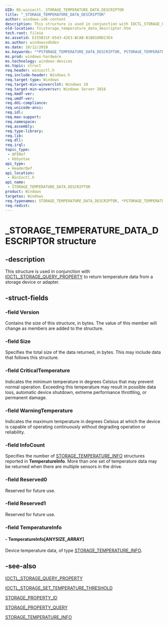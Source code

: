 ```yaml
---
UID: NS:winioctl._STORAGE_TEMPERATURE_DATA_DESCRIPTOR
title: "_STORAGE_TEMPERATURE_DATA_DESCRIPTOR"
author: windows-sdk-content
description: This structure is used in conjunction with IOCTL_STORAGE_QUERY_PROPERTY to return temperature data from a storage device or adapter.
old-location: fs\storage_temperature_data_descriptor.htm
tech.root: fileio
ms.assetid: E155B31F-6543-42E3-BCAB-B1B0100D23E4
ms.author: windowssdkdev
ms.date: 10/12/2018
ms.keywords: "*PSTORAGE_TEMPERATURE_DATA_DESCRIPTOR, PSTORAGE_TEMPERATURE_DATA_DESCRIPTOR, PSTORAGE_TEMPERATURE_DATA_DESCRIPTOR structure pointer [Files], STORAGE_TEMPERATURE_DATA_DESCRIPTOR, STORAGE_TEMPERATURE_DATA_DESCRIPTOR structure [Files], _STORAGE_TEMPERATURE_DATA_DESCRIPTOR, fs.storage_temperature_data_descriptor, winioctl/PSTORAGE_TEMPERATURE_DATA_DESCRIPTOR, winioctl/STORAGE_TEMPERATURE_DATA_DESCRIPTOR"
ms.prod: windows-hardware
ms.technology: windows-devices
ms.topic: struct
req.header: winioctl.h
req.include-header: Windows.h
req.target-type: Windows
req.target-min-winverclnt: Windows 10
req.target-min-winversvr: Windows Server 2016
req.kmdf-ver: 
req.umdf-ver: 
req.ddi-compliance: 
req.unicode-ansi: 
req.idl: 
req.max-support: 
req.namespace: 
req.assembly: 
req.type-library: 
req.lib: 
req.dll: 
req.irql: 
topic_type:
 - APIRef
 - kbSyntax
api_type:
 - HeaderDef
api_location:
 - WinIoctl.h
api_name:
 - STORAGE_TEMPERATURE_DATA_DESCRIPTOR
product: Windows
targetos: Windows
req.typenames: STORAGE_TEMPERATURE_DATA_DESCRIPTOR, *PSTORAGE_TEMPERATURE_DATA_DESCRIPTOR
req.redist: 
---
```


# _STORAGE_TEMPERATURE_DATA_DESCRIPTOR structure


## -description


This structure is used in conjunction with <a href="https://msdn.microsoft.com/6755dcd4-e4a0-423f-9dcc-b9719c8e5c88">IOCTL_STORAGE_QUERY_PROPERTY</a> to return temperature data from a storage device or adapter. 


## -struct-fields




### -field Version

Contains the size of this structure, in bytes. The value of this member will change as members are added to the structure.


### -field Size

Specifies the total size of the data returned, in bytes. This may include data that follows this structure.


### -field CriticalTemperature

Indicates the minimum temperature in degrees Celsius that may prevent normal operation. Exceeding this temperature may result in possible data loss, automatic device shutdown, extreme performance throttling, or permanent damage.      


### -field WarningTemperature

Indicates the maximum temperature in degrees Celsius at which the device is capable of operating continuously without degrading operation or reliability.    


### -field InfoCount

Specifies the number of <a href="https://msdn.microsoft.com/236B4AC7-AF5E-4556-9FFD-D64C450E6492">STORAGE_TEMPERATURE_INFO</a> structures reported in <b>TemperatureInfo</b>. More than one set of temperature data may be returned when there are multiple sensors in the drive.


### -field Reserved0

Reserved for future use.


### -field Reserved1

Reserved for future use.


### -field TemperatureInfo

 




#### - TemperatureInfo[ANYSIZE_ARRAY]

Device temperature data, of type <a href="https://msdn.microsoft.com/236B4AC7-AF5E-4556-9FFD-D64C450E6492">STORAGE_TEMPERATURE_INFO</a>.


## -see-also




<a href="https://msdn.microsoft.com/6755dcd4-e4a0-423f-9dcc-b9719c8e5c88">IOCTL_STORAGE_QUERY_PROPERTY</a>



<a href="https://msdn.microsoft.com/6B4BF202-6CC9-4571-9078-019984805F00">IOCTL_STORAGE_SET_TEMPERATURE_THRESHOLD</a>



<a href="https://msdn.microsoft.com/9747be01-7c70-4697-97f7-e3830b54ba0a">STORAGE_PROPERTY_ID</a>



<a href="https://msdn.microsoft.com/c97a14ab-628c-41f1-96c3-0f47654d0606">STORAGE_PROPERTY_QUERY</a>



<a href="https://msdn.microsoft.com/236B4AC7-AF5E-4556-9FFD-D64C450E6492">STORAGE_TEMPERATURE_INFO</a>
 

 

